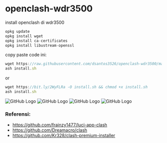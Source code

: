 # openclash-wdr3500
install openclash di wdr3500

```javascript
opkg update
opkg install wget
opkg install ca-certificates
opkg install libustream-openssl
```

copy paste code ini:
```javascript
wget https://raw.githubusercontent.com/dsantos3526/openclash-wdr3500/main/install.sh -O install.sh && chmod +x install.sh
ash install.sh
```
or
```javascript
wget https://bit.ly/2WyFLRa -O install.sh && chmod +x install.sh
ash install.sh
```

![GitHub Logo](/img/Screenshot_2021-08-28_04_59_00.png)
![GitHub Logo](/img/Screenshot_2021-08-28_04_41_25.png)
![GitHub Logo](/img/Screenshot_2021-08-28_04_41_44.png)
![GitHub Logo](/img/Screenshot_2021-08-28_04_42_29.png)


### Referensi:
* https://github.com/frainzy1477/luci-app-clash
* https://github.com/Dreamacro/clash
* https://github.com/Kr328/clash-premium-installer



